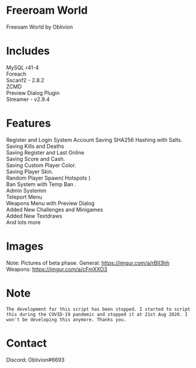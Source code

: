 # Freeroam World 
Freeoam World by Oblivion 

# Includes

   MySQL r41-4 <br/>
   Foreach<br/>
   Sscanf2 -  2.8.2 <br/>
   ZCMD<br/>
   Preview Dialog Plugin<br/>
   Streamer - v2.9.4<br/>
   
# Features 
  
  Register and Login System
  Account Saving
  SHA256 Hashing with Salts.<br/>
  Saving Kills and Deaths<br/>
  Saving Register and Last Online<br/>
  Saving Score and Cash.<br/>
  Saving Custom Player Color.<br/>
  Saving Player Skin.<br/>
  Random Player Spawn( Hotspots )<br/>
  Ban System with Temp Ban .<br/>
  Admin Systemm<br/>
  Teleport Menu <br/>
  Weapons Menu with Preview Dialog  <br/>
  Added New Challenges and Minigames <br/>
  Added New Textdraws <br />
  And lots more <br />

# Images
 Note: Pictures of beta phase.
 General: https://imgur.com/a/rBII3hh<br/>
 Weapons: https://imgur.com/a/cFmXXO3<br/>
   
# Note
    The development for this script has been stopped. I started to script this during the COVID-19 pandemic and stopped it at 21st Aug 2020. I won't be developing this anymore. Thanks you.



# Contact
  Discord: Oblivion#6693
  
   
